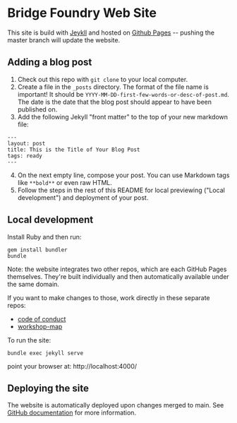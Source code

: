 Bridge Foundry Web Site
=======================

This site is build with [Jeykll](https://jekyllrb.com/) and hosted on
[Github Pages](https://pages.github.com/) -- pushing the master branch will
update the website.


## Adding a blog post

1. Check out this repo with `git clone` to your local computer.
2. Create a file in the `_posts` directory. The format of the file name is
important! It should be `YYYY-MM-DD-first-few-words-or-desc-of-post.md`. The
date is the date that the blog post should appear to have been published on.
3. Add the following Jekyll "front matter" to the top of your new markdown file:
```
---
layout: post
title: This is the Title of Your Blog Post
tags: ready
---
```
4. On the next empty line, compose your post. You can use Markdown tags like `**bold**` or even raw HTML.
5. Follow the steps in the rest of this README for local previewing ("Local development") and deployment of your post.


## Local development

Install Ruby and then run:

```
gem install bundler
bundle
```

Note: the website integrates two other repos, which are each GitHub Pages
themselves. They're built individually and then automatically available under
the same domain.

If you want to make changes to those, work directly in these separate repos:

* [code of conduct](https://github.com/bridgefoundry/code-of-conduct)
* [workshop-map](https://github.com/bridgefoundry/workshop-map)

To run the site:

```
bundle exec jekyll serve
```

point your browser at: http://localhost:4000/


## Deploying the site

The website is automatically deployed upon changes merged to main. See [GitHub
documentation][docs] for more information.

[docs]: https://docs.github.com/en/pages/setting-up-a-github-pages-site-with-jekyll/about-github-pages-and-jekyll#building-your-site-locally
